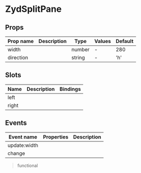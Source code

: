 # ZydSplitPane

<ClientOnly>
<CodePreview>
<template slot="preview">
<ZydSplitPane />
</template>
<template slot="code">

```vue
<template>
  <ZydSplitPane color="#1cb866">
    <template slot="left">
      <div class="left">Left Pane</div>
    </template>
    <template slot="right">
      <div class="right">Right Pane</div>
    </template>
  </ZydSplitPane>
</template>

<script>
import { ZydSplitPane } from 'zyd-design';

export default {
  components: {
    ZydSplitPane,
  },
};
</script>

<style lang="scss" scoped>
.left {
  background: #ccc;
}
.right {
  background: #ddd;
}
</style>
```

</template>
</CodePreview>
</ClientOnly>

## Props

| Prop name | Description | Type   | Values | Default |
| --------- | ----------- | ------ | ------ | ------- |
| width     |             | number | -      | 280     |
| direction |             | string | -      | 'h'     |

## Slots

| Name  | Description | Bindings |
| ----- | ----------- | -------- |
| left  |             |          |
| right |             |          |

## Events

| Event name   | Properties | Description |
| ------------ | ---------- | ----------- |
| update:width |            |
| change       |            |

> functional
